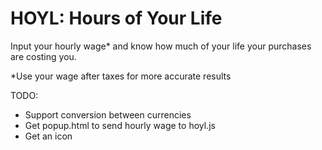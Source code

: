 HOYL: Hours of Your Life
=====================

Input your hourly wage* and know how much of your life your purchases are costing you.

*Use your wage after taxes for more accurate results


TODO:
- Support conversion between currencies
- Get popup.html to send hourly wage to hoyl.js
- Get an icon
